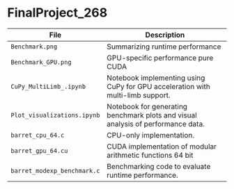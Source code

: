 # FinalProject_268

| File                        | Description                                                                                                                           |
| --------------------------- | ------------------------------------------------------------------------------------------------------------------------------------- |
| `Benchmark.png`             | Summarizing runtime performance                                                                                      |
| `Benchmark_GPU.png`         | GPU-specific performance pure CUDA                                                                                             |
| `CuPy_MultiLimb_.ipynb`     | Notebook implementing using CuPy for GPU acceleration with multi-limb support.                                                        |
| `Plot_visualizations.ipynb` | Notebook for generating benchmark plots and visual analysis of performance data.                                                      |
| `barret_cpu_64.c`           | CPU-only implementation.                                                                                                              |
| `barret_gpu_64.cu`          | CUDA implementation of modular arithmetic functions 64 bit                                                                            |
| `barret_modexp_benchmark.c` | Benchmarking code to evaluate runtime performance.                                                                                    |
